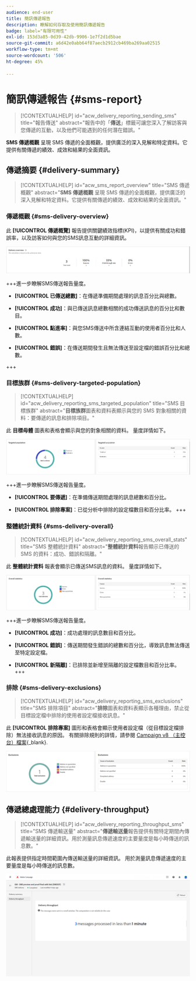 ```yaml
---
audience: end-user
title: 簡訊傳遞報告
description: 瞭解如何存取及使用簡訊傳遞報告
badge: label="有限可用性"
exl-id: 153d3a85-0d39-42db-9906-1e7f2d1d5bae
source-git-commit: a6d42e0abb64f87aecb2912cb469ba269aa02515
workflow-type: tm+mt
source-wordcount: '506'
ht-degree: 45%

---
```


# 簡訊傳遞報告 {#sms-report}

>[!CONTEXTUALHELP]
>id="acw_delivery_reporting_sending_sms"
>title="報告傳送"
>abstract="報告中的「**傳送**」標籤可讓您深入了解訪客與您傳遞的互動，以及他們可能遇到的任何潛在錯誤。"

**SMS 傳遞概觀** 呈現 SMS 傳遞的全面概觀，提供廣泛的深入見解和特定資料。它提供有關傳遞的績效、成效和結果的全面資訊。

## 傳遞摘要 {#delivery-summary}

>[!CONTEXTUALHELP]
>id="acw_sms_report_overview"
>title="SMS 傳遞概觀"
>abstract="**SMS 傳遞概觀** 呈現 SMS 傳遞的全面概觀，提供廣泛的深入見解和特定資料。它提供有關傳遞的績效、成效和結果的全面資訊。"

### 傳遞概觀 {#sms-delivery-overview}

此 **[!UICONTROL 傳遞概覽]** 報告提供關鍵績效指標(KPI)，以提供有關成功和錯誤率，以及訪客如何與您的SMS訊息互動的詳細資訊。

![](assets/reporting_sms_3.png)

+++進一步瞭解SMS傳送報告量度。

* **[!UICONTROL 已傳送總數]**：在傳遞準備期間處理的訊息百分比與總數。

* **[!UICONTROL 成功]**：與已傳送訊息總數相關的成功傳送訊息的百分比和數目。

* **[!UICONTROL 點進率]**：與您SMS傳送中所含連結互動的使用者百分比和人數。

* **[!UICONTROL 錯誤]**：在傳送期間發生且無法傳送至設定檔的錯誤百分比和總數。

+++


### 目標族群 {#sms-delivery-targeted-population}


>[!CONTEXTUALHELP]
>id="acw_delivery_reporting_sms_targeted_population"
>title="SMS 目標族群"
>abstract="**目標族群**&#x200B;圖表和資料表顯示與您的 SMS 對象相關的資料：要傳遞的訊息和排除項目。"

此 **目標母體** 圖表和表格會顯示與您的對象相關的資料。 量度詳情如下。

![](assets/reporting_sms_4.png)

+++進一步瞭解SMS傳送報告量度。

* **[!UICONTROL 要傳遞]**：在準備傳送期間處理的訊息總數和百分比。

* **[!UICONTROL 排除專案]**：已從分析中排除的設定檔數目和百分比率。
+++


### 整體統計資料 {#sms-delivery-overall}


>[!CONTEXTUALHELP]
>id="acw_delivery_reporting_sms_overall_stats"
>title="SMS 整體統計資料"
>abstract="**整體統計資料**&#x200B;報告顯示已傳送的 SMS 的資料：成功、錯誤和隔離。"

此 **整體統計資料** 報表會顯示已傳送SMS訊息的資料。 量度詳情如下。

![](assets/reporting_sms_5.png)

+++進一步瞭解SMS傳送報告量度。

* **[!UICONTROL 成功]**：成功處理的訊息數目和百分比。

* **[!UICONTROL 錯誤]**：傳送期間發生錯誤的總數和百分比，導致訊息無法傳送至特定設定檔。

* **[!UICONTROL 新隔離]**：已排除並新增至隔離的設定檔數目和百分比率。
+++

### 排除 {#sms-delivery-exclusions}


>[!CONTEXTUALHELP]
>id="acw_delivery_reporting_sms_exclusions"
>title="SMS 排除項目"
>abstract="**排除**&#x200B;圖表和資料表顯示各種理由，禁止從目標設定檔中排除的使用者設定檔接收訊息。"


此 **[!UICONTROL 排除專案]** 圖形和表格會顯示使用者設定檔（從目標設定檔排除）無法接收訊息的原因。 有關排除規則的詳情，請參閱 [Campaign v8 （主控台）檔案](https://experienceleague.adobe.com/docs/campaign/campaign-v8/send/failures/delivery-failures.html#sms-quarantines){_blank}.

![](assets/reporting_sms_6.png)

## 傳遞總處理能力 {#delivery-throughput}

>[!CONTEXTUALHELP]
>id="acw_delivery_reporting_throughput_sms"
>title="SMS 傳遞輸送量"
>abstract="**傳遞輸送量**&#x200B;報告提供有關特定期間內傳遞輸送量的詳細資訊。用於測量訊息傳遞速度的主要量度是每小時傳送的訊息數。"

此報表提供指定時間範圍內傳送輸送量的詳細資訊。 用於測量訊息傳遞速度的主要量度是每小時傳送的訊息數。

![](assets/reporting_sms_2.png)
